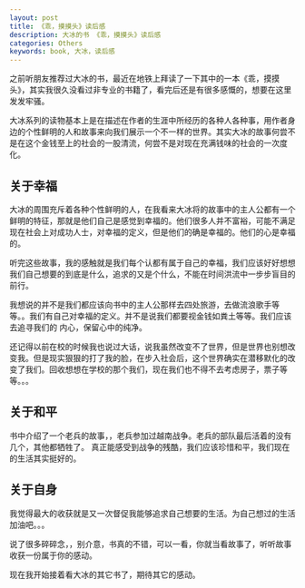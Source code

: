 ```yaml
---
layout: post
title: 《乖，摸摸头》读后感
description: 大冰的书 《乖，摸摸头》读后感  
categories: Others
keywords: book, 大冰，读后感
---
```


之前听朋友推荐过大冰的书，最近在地铁上拜读了一下其中的一本《乖，摸摸头》，其实我很久没看过非专业的书籍了，看完后还是有很多感慨的，想要在这里发发牢骚。  


大冰系列的读物基本上是在描述在作者的生涯中所经历的各种人各种事，用作者身边的个性鲜明的人和故事来向我们展示一个不一样的世界。其实大冰的故事何尝不是在这个金钱至上的社会的一股清流，何尝不是对现在充满钱味的社会的一次度化。  

## 关于幸福  
大冰的周围充斥着各种个性鲜明的人，在我看来大冰将的故事中的主人公都有一个鲜明的特征，那就是他们自己是感觉到幸福的。他们很多人并不富裕，可能不满足现在社会上对成功人士，对幸福的定义，但是他们的确是幸福的。他们的心是幸福的。  

听完这些故事，我的感触就是我们每个认都有属于自己的幸福，我们应该好好想想我们自己想要的到底是什么，追求的又是个什么，不能在时间洪流中一步步盲目的前行。  

我想说的并不是我们都应该向书中的主人公那样去四处旅游，去做流浪歌手等等。。我们有自己对幸福的定义。并不是说我们都要视金钱如粪土等等。我们应该去追寻我们的
内心，保留心中的纯净。  

还记得以前在校的时候我也说过大话，说我虽然改变不了世界，但是世界也别想改变我。但是现实狠狠的打了我的脸，在步入社会后，这个世界确实在潜移默化的改变了我们。回收想想在学校的那个我们，现在我们也不得不去考虑房子，票子等等。。。  

## 关于和平  
书中介绍了一个老兵的故事，，老兵参加过越南战争。老兵的部队最后活着的没有几个，其他都牺牲了。 真正能感受到战争的残酷，我们应该珍惜和平，我们现在的生活其实挺好的。

## 关于自身
我觉得最大的收获就是又一次督促我能够追求自己想要的生活。为自己想过的生活加油吧。。。


说了很多碎碎念，，别介意，书真的不错，可以一看，你就当看故事了，听听故事收获一份属于你的感动。

现在我开始接着看大冰的其它书了，期待其它的感动。  
